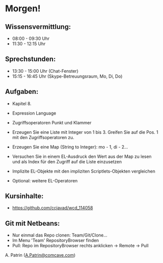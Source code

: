 # Morgen!

## Wissensvermittlung:

- 08:00 - 09:30 Uhr
- 11:30 - 12:15 Uhr

## Sprechstunden:

- 13:30 - 15:00 Uhr (Chat-Fenster)
- 15:15 - 16:45 Uhr (Skype-Betreuungsraum, Mo, Di, Do)

## Aufgaben:

- Kapitel 8. 
- Expression Language
- Zugriffsoperatoren Punkt und Klammer
- Erzeugen Sie eine Liste mit Integer von 1 bis 3. Greifen Sie auf die Pos. 1 mit den Zugriffsoperatoren zu.
- Erzeugen Sie eine Map (String to Integer): mo - 1, di - 2...
- Versuchen Sie in einem EL-Ausdruck den Wert aus der Map zu lesen und als Index für den Zugriff 
auf die Liste einzusetzen

- Implizite EL-Objekte mit den impliziten Scriptlets-Objekten vergleichen
- Optional: weitere EL-Operatoren

## Kursinhalte:
- https://github.com/ccjavad/wcd_114058

## Git mit Netbeans:
- Nur einmal das Repo clonen: Team/Git/Clone...
- Im Menu 'Team' RepositoryBrowser finden
- Pull: Repo im RepositoryBrowser rechts anklicken -> Remote -> Pull


A. Patrin (A.Patrin@comcave.com)
